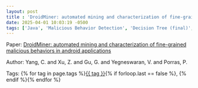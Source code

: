 ```yaml
---
layout: post
title : 'DroidMiner: automated mining and characterization of fine-grained malicious behaviors in android applications'
date: 2025-04-01 10:03:19 -0500
tags: ['Java', 'Malicious Behavior Detection', 'Decision Tree (final)', 'Naive Bayes (final)', 'Random Forest (final)', 'Support Vector Machine (final)', 'Component Dependency Graph (CDG)', 'Component Behavior Graph (CBG)']
---
```

Paper: [DroidMiner: automated mining and characterization of fine-grained malicious behaviors in android applications](https://link.springer.com/chapter/10.1007/978-3-319-11203-9_10)

Author: Yang, C.
and Xu, Z.
and Gu, G.
and Yegneswaran, V.
and Porras, P.




 Tags: 
    <span>
    {% for tag in page.tags %}<a href="{{ site.baseurl }}tags/#{{ tag | slugify }}">{{ tag }}</a>{% if forloop.last == false %}, {% endif %}{% endfor %}
    </span>
